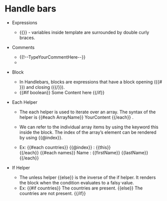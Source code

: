 # Handle bars
- Expressions 
    - {{}} - variables inside template are surrounded by double curly braces.
- Comments
    - {{!--TypeYourCommentHere--}}
    - <!-- I am learning {{language}} -->
- Block
    - In Handlebars, blocks are expressions that have a block opening ({{# }}) and closing ({{/}}).
     - {{#if boolean}} Some Content here {{/if}}

- Each Helper

    - The each helper is used to iterate over an array. The syntax of the helper is {{#each ArrayName}} YourContent {{/each}} .
    -  We can refer to the individual array items by using the keyword this inside the block. The index of the array’s element can be rendered by using {{@index}}. 

    - Ex:   {{#each countries}} <!--For array-->
            {{@index}} : {{this}}<br>
            {{/each}}
            {{#each names}} <!--Object-->
            Name : {{firstName}} {{lastName}}<br>
            {{/each}}

- If Helper
    -  The unless helper {{else}} is the inverse of the if helper. It renders the block when the condition evaluates to a falsy value.
    - Ex:   {{#if countries}}
            The countries are present.
            {{else}}
            The countries are not present.
            {{/if}}




